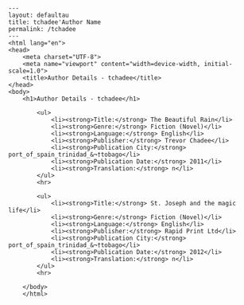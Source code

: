 
    ---
    layout: defaultau
    title: tchadee'Author Name 
    permalink: /tchadee
    ---
    <html lang="en">
    <head>
        <meta charset="UTF-8">
        <meta name="viewport" content="width=device-width, initial-scale=1.0">
        <title>Author Details - tchadee</title>
    </head>
    <body>
        <h1>Author Details - tchadee</h1>
        
            <ul>
                <li><strong>Title:</strong> The Beautiful Rain</li>
                <li><strong>Genre:</strong> Fiction (Novel)</li>
                <li><strong>Language:</strong> English</li>
                <li><strong>Publisher:</strong> Trevor Chadee</li>
                <li><strong>Publication City:</strong> port_of_spain_trinidad_&¬†tobago</li>
                <li><strong>Publication Date:</strong> 2011</li>
                <li><strong>Translation:</strong> n</li>
            </ul>
            <hr>
            
            <ul>
                <li><strong>Title:</strong> St. Joseph and the magic life</li>
                <li><strong>Genre:</strong> Fiction (Novel)</li>
                <li><strong>Language:</strong> English</li>
                <li><strong>Publisher:</strong> Rapid Print Ltd</li>
                <li><strong>Publication City:</strong> port_of_spain_trinidad_&¬†tobago</li>
                <li><strong>Publication Date:</strong> 2012</li>
                <li><strong>Translation:</strong> n</li>
            </ul>
            <hr>
            
        </body>
        </html>
        